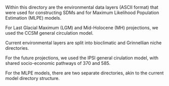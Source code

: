 Within this directory are the environmental data layers (ASCII format) that were used for constructing SDMs and for Maximum Likelihood Population Estimation (MLPE) models. 

For Last Glacial Maximum (LGM) and Mid-Holocene (MH) projections, we used the CCSM general circulation model.

Current environmental layers are split into bioclimatic and Grinnellian niche directories. 

For the future projections, we used the IPSl general cirulation model, with shared socio-economic pathways of 370 and 585.

For the MLPE models, there are two separate directories, akin to the current model directory structure. 
